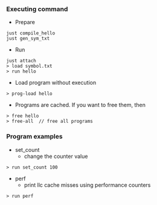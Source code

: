 ### Executing command
- Prepare
```
just compile_hello
just gen_sym_txt
```

- Run
```
just attach
> load symbol.txt
> run hello
```

- Load program without execution
```
> prog-load hello
```

- Programs are cached. If you want to free them, then
```
> free hello
> free-all  // free all programs
```

### Program examples
- set_count
    - change the counter value
```
> run set_count 100
```

- perf
    - print llc cache misses using performance counters
```
> run perf
```

